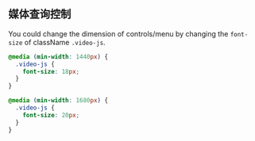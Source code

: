 ## 媒体查询控制 <!-- {docsify-ignore-all} -->

You could change the dimension of controls/menu by changing the `font-size` of className `.video-js`.

```css
@media (min-width: 1440px) {
  .video-js {
    font-size: 18px;
  }
}

@media (min-width: 1680px) {
  .video-js {
    font-size: 20px;
  }
}
```
